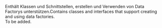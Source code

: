 <Namespace Name="Microsoft.Azure.Management.DataFactories">
  <Docs>
    <summary><span data-ttu-id="6fa9f-101">Enthält Klassen und Schnittstellen, erstellen und Verwenden von Data Factorys unterstützen.</span><span class="sxs-lookup"><span data-stu-id="6fa9f-101">Contains classes and interfaces that support creating and using data factories.</span></span></summary> 
    <remarks>To be added.</remarks>
  </Docs>
</Namespace>

